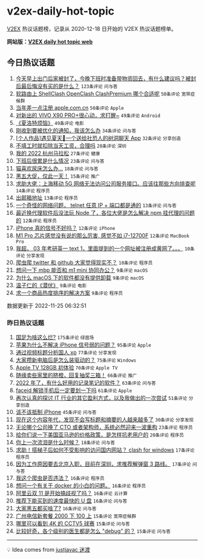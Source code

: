 # v2ex-daily-hot-topic

[V2EX](https://www.v2ex.com/) 热议话题榜，记录从 2020-12-18 日开始的 V2EX 热议话题榜单。

**网站版：[V2EX daily hot topic web](https://boojack.github.io/v2ex-daily-hot-topic-web/)**

## 今日热议话题

<!-- TODAY BEGIN -->

1. [今天早上出门后家被封了，今晚下班时准备带物资回去，有什么建议吗？被封后最后悔没有买的是什么？](https://www.v2ex.com/t/897775) `123条评论` `问与答`
1. [软路由上 ShellClash OpenClash ClashPremium 哪个合适呢](https://www.v2ex.com/t/897759) `50条评论` `宽带症候群`
1. [当年差一点注册 apple.com.cn](https://www.v2ex.com/t/897770) `50条评论` `Apple`
1. [对新出的 VIVO X90 PRO+很心动，求打醒~](https://www.v2ex.com/t/897776) `49条评论` `Android`
1. [《夏洛特烦恼》](https://www.v2ex.com/t/897789) `49条评论` `电影`
1. [刚收到要被优化的通知，我该怎么办](https://www.v2ex.com/t/897792) `34条评论` `问与答`
1. [[个人作品]遇见夏天🔆一个送给社恐人的树洞聊天 App](https://www.v2ex.com/t/897771) `32条评论` `分享创造`
1. [不填工时就扣除当天工资，合理吗](https://www.v2ex.com/t/897767) `28条评论` `深圳`
1. [我的 2022 杭州马拉松](https://www.v2ex.com/t/897758) `27条评论` `健康`
1. [下班后很累是什么情况](https://www.v2ex.com/t/897810) `23条评论` `问与答`
1. [猫喜欢尿床怎么办...](https://www.v2ex.com/t/897800) `18条评论` `问与答`
1. [黑五大促，仅此一天！](https://www.v2ex.com/t/897752) `15条评论` `推广`
1. [求助大佬：上海移动 5G 网络无法访问公司服务接口。应该往那些方向排查呢](https://www.v2ex.com/t/897785) `14条评论` `程序员`
1. [出邮箱地址](https://www.v2ex.com/t/897833) `13条评论` `程序员`
1. [一个奇怪的网络问题， telnet 任意 IP + 端口都是通的](https://www.v2ex.com/t/897796) `13条评论` `问与答`
1. [最近换代理软件后没法玩 Node 了，各位大佬是怎么解决 npm 挂代理的问题的](https://www.v2ex.com/t/897824) `12条评论` `程序员`
1. [iPhone 真的信号不好吗？](https://www.v2ex.com/t/897821) `12条评论` `iPhone`
1. [M1 Pro 芯片感觉没有说的那么厉害, 感觉不如 i7-12700F](https://www.v2ex.com/t/897788) `12条评论` `MacBook Pro`
1. [我超， 03 年考研英一 text 1，里面提到的一个网址被注册成黄网了。。。](https://www.v2ex.com/t/897817) `10条评论` `分享发现`
1. [爬虫爬 twitter 和 github 大家觉得现实不？](https://www.v2ex.com/t/897780) `10条评论` `程序员`
1. [想问一下 mbp 能否和 m1 mini 协同办公？](https://www.v2ex.com/t/897842) `9条评论` `macOS`
1. [为什么 macOS 下的软件都没有提供卸载](https://www.v2ex.com/t/897841) `9条评论` `macOS`
1. [温子仁的《潜伏》](https://www.v2ex.com/t/897794) `9条评论` `电影`
1. [求一个商品热度排序的解决方案](https://www.v2ex.com/t/897782) `9条评论` `程序员`

数据更新于 2022-11-25 06:32:51

<!-- TODAY END -->

### 昨日热议话题

<!-- YESTERDAY BEGIN -->

1. [国足为啥这么烂?](https://www.v2ex.com/t/897544) `175条评论` `绿茵场`
1. [苹果为什么不解决 iPhone 信号弱的问题？](https://www.v2ex.com/t/897600) `95条评论` `Apple`
1. [通过视频标题分析国人 xp](https://www.v2ex.com/t/897558) `77条评论` `分享发现`
1. [大家攒新电脑后是怎么装驱动的？](https://www.v2ex.com/t/897632) `75条评论` `Windows`
1. [Apple TV 128GB 初体验](https://www.v2ex.com/t/897508) `70条评论` `Apple TV`
1. [随缘卖些家里的脐橙，回复抽奖三箱！](https://www.v2ex.com/t/897658) `66条评论` `推广`
1. [2022 年了，有什么好用的记录笔记的软件？](https://www.v2ex.com/t/897520) `63条评论` `问与答`
1. [faceid 解锁手机后一定要划一下吗](https://www.v2ex.com/t/897506) `61条评论` `Apple`
1. [再次认真的探讨 IT 行业的其它盈利方式，以及我做出的一次尝试](https://www.v2ex.com/t/897487) `51条评论` `分享创造`
1. [该不该抵制 iPhone](https://www.v2ex.com/t/897741) `45条评论` `问与答`
1. [现在这个内容年代，发现不会写标题和摘要的人越来越多了](https://www.v2ex.com/t/897574) `30条评论` `分享发现`
1. [无论哪个公司换了 CTO 或者架构师，系统必然迎来一波重构](https://www.v2ex.com/t/897620) `23条评论` `程序员`
1. [给你们说一下美国亚马逊的价格政策，是怎样坑老用户的](https://www.v2ex.com/t/897581) `20条评论` `程序员`
1. [你上一次流泪是什么时候？](https://www.v2ex.com/t/897718) `18条评论` `问与答`
1. [求助！搭梯子后如何不受影响的访问国内网站？ clash for windows](https://www.v2ex.com/t/897609) `17条评论` `程序员`
1. [因为工作原因要去北京入职，目前在深圳，求推荐解弹窗 3 路线。](https://www.v2ex.com/t/897553) `17条评论` `问与答`
1. [我这个爬虫是否违法？](https://www.v2ex.com/t/897720) `16条评论` `程序员`
1. [想问一个有关于 docker 的小白的问题。](https://www.v2ex.com/t/897700) `16条评论` `程序员`
1. [阿里云双 11 是开始搞歧视了吗？](https://www.v2ex.com/t/897542) `16条评论` `云计算`
1. [推荐下能买到的速度最快的 U 盘](https://www.v2ex.com/t/897534) `16条评论` `问与答`
1. [大家黑五都买啥了?](https://www.v2ex.com/t/897497) `16条评论` `问与答`
1. [广州电信新套餐 2000 下 100 上](https://www.v2ex.com/t/897743) `15条评论` `宽带症候群`
1. [哪里可以看到 4K 的 CCTV5 球赛](https://www.v2ex.com/t/897652) `15条评论` `问与答`
1. [比较好奇，各个级别的医生都是怎么 "debug" 的？](https://www.v2ex.com/t/897625) `15条评论` `问与答`

<!-- YESTERDAY END -->

---

💡 Idea comes from [justjavac 迷渡](https://github.com/justjavac/)
